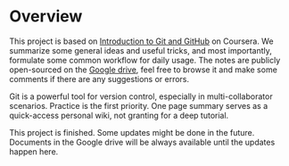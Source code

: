 # Overview
This project is based on [Introduction to Git and GitHub](https://www.coursera.org/learn/introduction-git-github) on Coursera.
We summarize some general ideas and useful tricks, and most importantly, formulate some common workflow for daily usage.
The notes are publicly open-sourced on the [Google drive](https://drive.google.com/drive/folders/1_6jfaFTvCogWSddtzJZXsP9a-MidRb5j?usp=sharing),
feel free to browse it and make some comments if there are any suggestions or errors.

Git is a powerful tool for version control, especially in multi-collaborator scenarios. Practice is the first priority.
One page summary serves as a quick-access personal wiki, not granting for a deep tutorial. 

This project is finished. Some updates might be done in the future.
Documents in the Google drive will be always available until the updates happen here. 